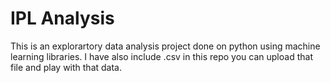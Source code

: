 # IPL Analysis


This is an explorartory data analysis project done on python using machine learning libraries. I have also include .csv in this repo you can upload that file and play with that data.
